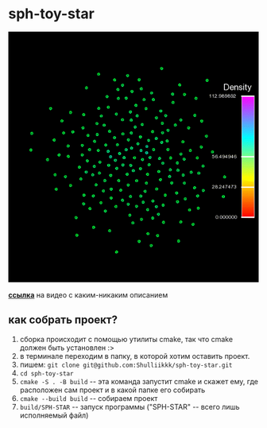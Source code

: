 # sph-toy-star

![SPH Star GIF](sph.GIF "N = 200")

**[ссылка](https://vk.com/away.php?to=https%3A%2F%2Fwww.youtube.com%2Fwatch%3Fv%3Dbs45NErLxuA&cc_key=)** на видео с каким-никаким описанием

## как собрать проект?

1. сборка происходит с помощью утилиты cmake, так что cmake должен быть установлен :>
2. в терминале переходим в папку, в которой хотим оставить проект.
3. пишем: `git clone git@github.com:Shulliikkk/sph-toy-star.git`
4. `cd sph-toy-star`
5. `cmake -S . -B build` -- эта команда запустит cmake и скажет ему, где расположен сам проект и в какой папке его собирать 
6. `cmake --build build` -- собираем проект
7. `build/SPH-STAR` -- запуск программы ("SPH-STAR" -- всего лишь исполняемый файл) 

